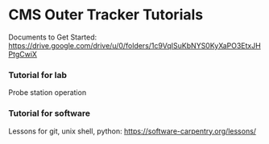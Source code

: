 # CMS Outer Tracker Tutorials

Documents to Get Started: https://drive.google.com/drive/u/0/folders/1c9VqISuKbNYS0KyXaPO3EtxJHPtgCwiX

### Tutorial for lab

Probe station operation

### Tutorial for software

Lessons for git, unix shell, python: https://software-carpentry.org/lessons/

